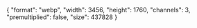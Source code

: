 {
  "format": "webp",
  "width": 3456,
  "height": 1760,
  "channels": 3,
  "premultiplied": false,
  "size": 437828
}